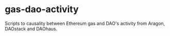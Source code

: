 # gas-dao-activity
Scripts to causality between Ethereum gas and DAO's activity from Aragon, DAOstack and DAOhaus.
